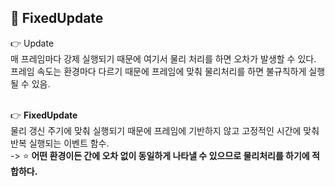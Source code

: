 ## 🔔 FixedUpdate
👉 Update<br>
매 프레임마다 강제 실행되기 때문에 여기서 물리 처리를 하면 오차가 발생할 수 있다.<br>
프레임 속도는 환경마다 다르기 때문에 프레임에 맞춰 물리처리를 하면 불규칙하게 실행될 수 있음.<br>
<br>

👉 **FixedUpdate**<br>
물리 갱신 주기에 맞춰 실행되기 때문에 프레임에 기반하지 않고 고정적인 시간에 맞춰 반복 실행되는 이벤트 함수.<br>
-> ⭐ **어떤 환경이든 간에 오차 없이 동일하게 나타낼 수 있으므로 물리처리를 하기에 적합하다.**<br>
<br>
<br>
